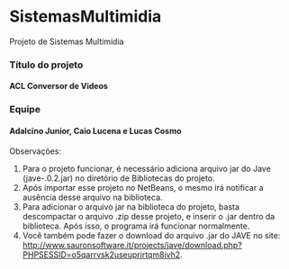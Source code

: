 # SistemasMultimidia
Projeto de Sistemas Multimídia

<h3> Título do projeto</h3>
<h4>ACL Conversor de Videos</h4> 

<h3>Equipe</h3>
<h4>Adalcino Junior, Caio Lucena e Lucas Cosmo</h4>

Observações:

1. Para o projeto funcionar, é necessário adiciona arquivo jar do Jave (jave-.0.2.jar) no diretório de Bibliotecas do projeto.
2. Após importar esse projeto no NetBeans, o mesmo irá notificar a ausência desse arquivo na biblioteca.
3. Para adicionar o arquivo jar na biblioteca do projeto, basta descompactar o arquivo .zip desse projeto, e inserir o .jar dentro da biblioteca. Após isso, o programa irá funcionar normalmente.
4. Você também pode fazer o download do arquivo .jar do JAVE no site: http://www.sauronsoftware.it/projects/jave/download.php?PHPSESSID=o5qarrvsk2useuprirtqm8ivh2.
